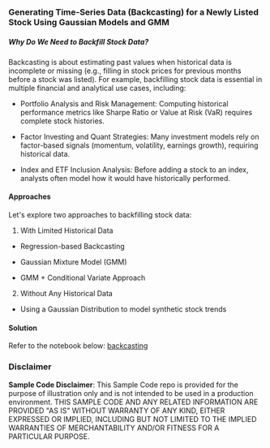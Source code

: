 ### Generating Time-Series Data (Backcasting) for a Newly Listed Stock Using Gaussian Models and GMM

##### Why Do We Need to Backfill Stock Data?
 
Backcasting is about estimating past values when historical data is incomplete or missing (e.g., filling in stock prices for previous months before a stock was listed). For example, backfilling stock data is essential in multiple financial and analytical use cases, including:
 
- Portfolio Analysis and Risk Management: Computing historical performance metrics like Sharpe Ratio or Value at Risk (VaR) requires complete stock histories.
 
- Factor Investing and Quant Strategies: Many investment models rely on factor-based signals (momentum, volatility, earnings growth), requiring historical data.
 
- Index and ETF Inclusion Analysis: Before adding a stock to an index, analysts often model how it would have historically performed.
 
 

#### Approaches

Let's explore two approaches to backfilling stock data:
 
1. With Limited Historical Data
 
- Regression-based Backcasting
 
- Gaussian Mixture Model (GMM)
 
- GMM + Conditional Variate Approach
 
 
2. Without Any Historical Data
 
- Using a Gaussian Distribution to model synthetic stock trends

#### Solution

Refer to the notebook below:
[backcasting]()


### Disclaimer
**Sample Code Disclaimer**: This Sample Code repo is provided for the purpose of illustration only and is not intended to be used in a production environment. THIS SAMPLE CODE AND ANY RELATED INFORMATION ARE PROVIDED "AS IS" WITHOUT WARRANTY OF ANY KIND, EITHER EXPRESSED OR IMPLIED, INCLUDING BUT NOT LIMITED TO THE IMPLIED WARRANTIES OF MERCHANTABILITY AND/OR FITNESS FOR A PARTICULAR PURPOSE.

